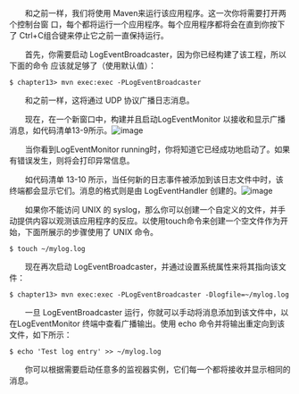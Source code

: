 &emsp;&emsp;和之前一样，我们将使用 Maven来运行该应用程序。这一次你将需要打开两个控制台窗
口，每个都将运行一个应用程序。每个应用程序都将会在直到你按下了 Ctrl+C组合键来停止它之前一直保持运行。

&emsp;&emsp;首先，你需要启动 LogEventBroadcaster，因为你已经构建了该工程，所以下面的命令
应该就足够了（使用默认值）：
```
$ chapter13> mvn exec:exec -PLogEventBroadcaster
```
&emsp;&emsp;和之前一样，这将通过 UDP 协议广播日志消息。

&emsp;&emsp;现在，在一个新窗口中，构建并且启动LogEventMonitor 以接收和显示广播消息，如代码清单13-9所示。![image](http://img.blog.csdn.net/20160427105417131?watermark/2/text/aHR0cDovL2Jsb2cuY3Nkbi5uZXQv/font/5a6L5L2T/fontsize/400/fill/I0JBQkFCMA==/dissolve/70/gravity/Center)

&emsp;&emsp;当你看到LogEventMonitor running时，你将知道它已经成功地启动了。如果有错误发生，则将会打印异常信息。

&emsp;&emsp;如代码清单 13-10 所示，当任何新的日志事件被添加到该日志文件中时，该终端都会显示它们。消息的格式则是由 LogEventHandler 创建的。![image](http://img.blog.csdn.net/20160427110745196?watermark/2/text/aHR0cDovL2Jsb2cuY3Nkbi5uZXQv/font/5a6L5L2T/fontsize/400/fill/I0JBQkFCMA==/dissolve/70/gravity/Center)

&emsp;&emsp;如果你不能访问 UNIX 的 syslog，那么你可以创建一个自定义的文件，并手动提供内容以观测该应用程序的反应。以使用touch命令来创建一个空文件作为开始，下面所展示的步骤使用了 UNIX 命令。
```
$ touch ~/mylog.log
```
&emsp;&emsp;现在再次启动 LogEventBroadcaster，并通过设置系统属性来将其指向该文件：
```
$ chapter13> mvn exec:exec -PLogEventBroadcaster -Dlogfile=~/mylog.log
```
&emsp;&emsp;一旦 LogEventBroadcaster 运行，你就可以手动将消息添加到该文件中，以在LogEventMonitor 终端中查看广播输出。使用 echo 命令并将输出重定向到该文件，如下所示：
```
$ echo 'Test log entry' >> ~/mylog.log
```
&emsp;&emsp;你可以根据需要启动任意多的监视器实例，它们每一个都将接收并显示相同的消息。